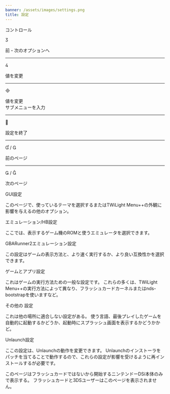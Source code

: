 ```yaml
---
banner: /assets/images/settings.png
title: 設定
---
```


<div id="conrols" class="section-title">コントロール</div>
<div class="section-body">
    <div class="button-action-group">
        <p class="button-action button">&#xE07D;</p>
        <p class="button-action-text">前・次のオプションへ</p>
    </div>
    <hr>
    <div class="button-action-group">
        <p class="button-action button">&#xE07E;</p>
        <p class="button-action-text">値を変更</p>
    </div>
    <hr>
    <div class="button-action-group">
        <p class="button-action button">&#xE000;</p>
        <p class="button-action-text">値を変更<br>サブメニューを入力</p>
    </div>
    <hr>
    <div class="button-action-group">
        <p class="button-action button">&#xE001;</p>
        <p class="button-action-text">設定を終了</p>
    </div>
    <hr>
    <div class="button-action-group">
        <p class="button-action button">&#xE004; / &#xE002;</p>
        <p class="button-action-text">前のページ</p>
    </div>
    <hr>
    <div class="button-action-group">
        <p class="button-action button">&#xE003; / &#xE005;</p>
        <p class="button-action-text">次のページ</p>
    </div>
</div>

<div id="gui-settings" class="section-title">GUI設定</div>
<div class="section-body">
    <p>このページで、使っているテーマを選択するまたはTWiLight Menu++の外観に影響を与えるの他のオプション。</p>
</div>

<div id="emulation-hb-settings" class="section-title">エミュレーション/HB設定</div>
<div class="section-body">
    <p>ここでは、表示するゲーム機のROMと使うエミュレータを選択できます。</p>
</div>

<div id="gbarunner2-settings" class="section-title">GBARunner2エミュレーション設定</div>
<div class="section-body">
    <p>この設定はゲームの表示方法と、より速く実行するか、より良い互換性かを選択できます。</p>
</div>

<div id="games-and-apps-settings" class="section-title">ゲームとアプリ設定</div>
<div class="section-body">
    <p>これはゲームの実行方法ための一般な設定です。 これらの多くは、TWiLight Menu++の実行方法によって異なり、フラッシュカードカーネルまたはnds-bootstrapを使いますなど。</p>
</div>

<div id="misc-settings" class="section-title">その他の 設定</div>
<div class="section-body">
    <p>これは他の場所に適合しない設定がある。 使う言語、最後プレイしたゲームを自動的に起動するかどうか、起動時にスプラッシュ画面を表示するかどうかかど。</p>
</div>

<div id="unlaunch-settings" class="section-title">Unlaunch設定</div>
<div class="section-body">
    <p>ここの設定は、Unlaunchの動作を変更できます。 Unlaunchのインストーラをパッチを当てることで動作するので、これらの設定が影響を受けるように再インストールするが必要です。</p>
    <p>このページはフラッシュカードではないから開始するニンテンドーDSi本体のみで表示する。 フラッシュカードと3DSユーザーはこのページを表示されません。</p>
</div>

